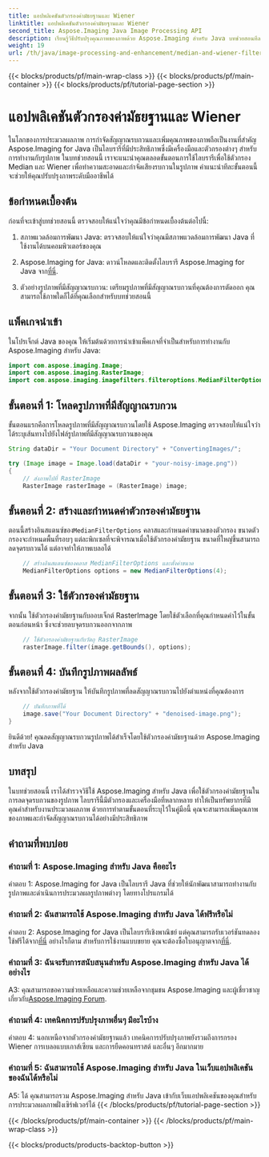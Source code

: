 ```yaml
---
title: แอปพลิเคชันตัวกรองค่ามัธยฐานและ Wiener
linktitle: แอปพลิเคชันตัวกรองค่ามัธยฐานและ Wiener
second_title: Aspose.Imaging Java Image Processing API
description: เรียนรู้วิธีปรับปรุงคุณภาพของภาพด้วย Aspose.Imaging สำหรับ Java บทช่วยสอนทีละขั้นตอนนี้ครอบคลุมถึงแอปพลิเคชันตัวกรอง Median และ Wiener สำหรับการลดสัญญาณรบกวนของภาพ
weight: 19
url: /th/java/image-processing-and-enhancement/median-and-wiener-filter-application/
---
```


{{< blocks/products/pf/main-wrap-class >}}
{{< blocks/products/pf/main-container >}}
{{< blocks/products/pf/tutorial-page-section >}}

# แอปพลิเคชันตัวกรองค่ามัธยฐานและ Wiener

ในโลกของการประมวลผลภาพ การกำจัดสัญญาณรบกวนและเพิ่มคุณภาพของภาพถือเป็นงานที่สำคัญ Aspose.Imaging for Java เป็นไลบรารีที่มีประสิทธิภาพซึ่งมีเครื่องมือและตัวกรองต่างๆ สำหรับการทำงานกับรูปภาพ ในบทช่วยสอนนี้ เราจะแนะนำคุณตลอดขั้นตอนการใช้ไลบรารีเพื่อใช้ตัวกรอง Median และ Wiener เพื่อทำความสะอาดและกำจัดเสียงรบกวนในรูปภาพ คำแนะนำทีละขั้นตอนนี้จะช่วยให้คุณปรับปรุงภาพระดับมืออาชีพได้

## ข้อกำหนดเบื้องต้น

ก่อนที่จะเข้าสู่บทช่วยสอนนี้ ตรวจสอบให้แน่ใจว่าคุณมีข้อกำหนดเบื้องต้นต่อไปนี้:

1. สภาพแวดล้อมการพัฒนา Java: ตรวจสอบให้แน่ใจว่าคุณมีสภาพแวดล้อมการพัฒนา Java ที่ใช้งานได้บนคอมพิวเตอร์ของคุณ

2. Aspose.Imaging for Java: ดาวน์โหลดและติดตั้งไลบรารี Aspose.Imaging for Java จาก[ที่นี่](https://releases.aspose.com/imaging/java/).

3. ตัวอย่างรูปภาพที่มีสัญญาณรบกวน: เตรียมรูปภาพที่มีสัญญาณรบกวนที่คุณต้องการตัดออก คุณสามารถใช้ภาพใดก็ได้ที่คุณเลือกสำหรับบทช่วยสอนนี้

## แพ็คเกจนำเข้า

ในโปรเจ็กต์ Java ของคุณ ให้เริ่มต้นด้วยการนำเข้าแพ็คเกจที่จำเป็นสำหรับการทำงานกับ Aspose.Imaging สำหรับ Java:

```java
import com.aspose.imaging.Image;
import com.aspose.imaging.RasterImage;
import com.aspose.imaging.imagefilters.filteroptions.MedianFilterOptions;
```

## ขั้นตอนที่ 1: โหลดรูปภาพที่มีสัญญาณรบกวน

ขั้นตอนแรกคือการโหลดรูปภาพที่มีสัญญาณรบกวนโดยใช้ Aspose.Imaging ตรวจสอบให้แน่ใจว่าได้ระบุเส้นทางไปยังไฟล์รูปภาพที่มีสัญญาณรบกวนของคุณ

```java
String dataDir = "Your Document Directory" + "ConvertingImages/";

try (Image image = Image.load(dataDir + "your-noisy-image.png"))
{
    // ส่งภาพไปที่ RasterImage
    RasterImage rasterImage = (RasterImage) image;
```

## ขั้นตอนที่ 2: สร้างและกำหนดค่าตัวกรองค่ามัธยฐาน

 ตอนนี้สร้างอินสแตนซ์ของ`MedianFilterOptions` คลาสและกำหนดค่าขนาดของตัวกรอง ขนาดตัวกรองจะกำหนดพื้นที่รอบๆ แต่ละพิกเซลที่จะพิจารณาเมื่อใช้ตัวกรองค่ามัธยฐาน ขนาดที่ใหญ่ขึ้นสามารถลดจุดรบกวนได้ แต่อาจทำให้ภาพเบลอได้

```java
    // สร้างอินสแตนซ์ของคลาส MedianFilterOptions และตั้งค่าขนาด
    MedianFilterOptions options = new MedianFilterOptions(4);
```

## ขั้นตอนที่ 3: ใช้ตัวกรองค่ามัธยฐาน

จากนั้น ใช้ตัวกรองค่ามัธยฐานกับออบเจ็กต์ RasterImage โดยใช้ตัวเลือกที่คุณกำหนดค่าไว้ในขั้นตอนก่อนหน้า ซึ่งจะช่วยลบจุดรบกวนออกจากภาพ

```java
    // ใช้ตัวกรองค่ามัธยฐานกับวัตถุ RasterImage
    rasterImage.filter(image.getBounds(), options);
```

## ขั้นตอนที่ 4: บันทึกรูปภาพผลลัพธ์

หลังจากใช้ตัวกรองค่ามัธยฐาน ให้บันทึกรูปภาพที่ลดสัญญาณรบกวนไปยังตำแหน่งที่คุณต้องการ

```java
    // บันทึกภาพที่ได้
    image.save("Your Document Directory" + "denoised-image.png");
}
```

ยินดีด้วย! คุณลดสัญญาณรบกวนรูปภาพได้สำเร็จโดยใช้ตัวกรองค่ามัธยฐานด้วย Aspose.Imaging สำหรับ Java

## บทสรุป

ในบทช่วยสอนนี้ เราได้สำรวจวิธีใช้ Aspose.Imaging สำหรับ Java เพื่อใช้ตัวกรองค่ามัธยฐานในการลดจุดรบกวนของรูปภาพ ไลบรารีนี้มีตัวกรองและเครื่องมือที่หลากหลาย ทำให้เป็นทรัพยากรที่มีคุณค่าสำหรับงานประมวลผลภาพ ด้วยการทำตามขั้นตอนที่ระบุไว้ในคู่มือนี้ คุณจะสามารถเพิ่มคุณภาพของภาพและกำจัดสัญญาณรบกวนได้อย่างมีประสิทธิภาพ

## คำถามที่พบบ่อย

### คำถามที่ 1: Aspose.Imaging สำหรับ Java คืออะไร

คำตอบ 1: Aspose.Imaging for Java เป็นไลบรารี Java ที่ช่วยให้นักพัฒนาสามารถทำงานกับรูปภาพและดำเนินการประมวลผลรูปภาพต่างๆ โดยทางโปรแกรมได้

### คำถามที่ 2: ฉันสามารถใช้ Aspose.Imaging สำหรับ Java ได้ฟรีหรือไม่

 คำตอบ 2: Aspose.Imaging for Java เป็นไลบรารีเชิงพาณิชย์ แต่คุณสามารถรับเวอร์ชันทดลองใช้ฟรีได้จาก[ที่นี่](https://releases.aspose.com/) อย่างไรก็ตาม สำหรับการใช้งานแบบขยาย คุณจะต้องซื้อใบอนุญาตจาก[ที่นี่](https://purchase.aspose.com/buy).

### คำถามที่ 3: ฉันจะรับการสนับสนุนสำหรับ Aspose.Imaging สำหรับ Java ได้อย่างไร

 A3: คุณสามารถขอความช่วยเหลือและความช่วยเหลือจากชุมชน Aspose.Imaging และผู้เชี่ยวชาญเกี่ยวกับ[Aspose.Imaging Forum](https://forum.aspose.com/).

### คำถามที่ 4: เทคนิคการปรับปรุงภาพอื่นๆ มีอะไรบ้าง

คำตอบ 4: นอกเหนือจากตัวกรองค่ามัธยฐานแล้ว เทคนิคการปรับปรุงภาพยังรวมถึงการกรอง Wiener การเบลอแบบเกาส์เซียน และการยืดคอนทราสต์ และอื่นๆ อีกมากมาย

### คำถามที่ 5: ฉันสามารถใช้ Aspose.Imaging สำหรับ Java ในเว็บแอปพลิเคชันของฉันได้หรือไม่

A5: ได้ คุณสามารถรวม Aspose.Imaging สำหรับ Java เข้ากับเว็บแอปพลิเคชันของคุณสำหรับการประมวลผลภาพฝั่งเซิร์ฟเวอร์ได้
{{< /blocks/products/pf/tutorial-page-section >}}

{{< /blocks/products/pf/main-container >}}
{{< /blocks/products/pf/main-wrap-class >}}

{{< blocks/products/products-backtop-button >}}
